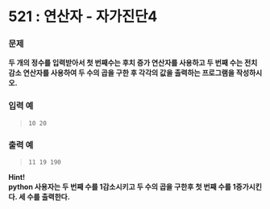 # 521 : 연산자 - 자가진단4

### 문제
**두 개의 정수를 입력받아서 첫 번째수는 후치 증가 연산자를 사용하고 두 번째 수는 전치 감소 연산자를 사용하여 두 수의 곱을 구한 후 각각의 값을 출력하는 프로그램을 작성하시오.**

### 입력 예
>     10 20

### 출력 예
>     11 19 190

**Hint!**  
**python 사용자는 두 번째 수를 1감소시키고 두 수의 곱을 구한후 첫 번째 수를 1증가시킨다. 세 수를 출력한다.**
